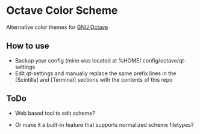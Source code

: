 # Octave Color Scheme

Alternative color themes for [GNU Octave](https://www.gnu.org/software/octave/) 

## How to use

* Backup your config (mine was located at %HOME/.config/octave/qt-settings
* Edit qt-settings and manually replace the same prefix lines in the [Scintilla] and [Terminal] sections with the contents of this repo 

## ToDo 

* Web based tool to edit scheme?
 - Or make it a built-in feature that supports normalized scheme filetypes?


